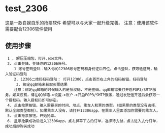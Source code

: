 # test_2306

这是一款自娱自乐的抢票软件
希望可以与大家一起升级完善。
注意：使用该软件需要配合12306软件使用
## 使用步骤
	 1 . 解压压缩包，打开.exe文件。
	 2. 点击登陆，登陆你的12306账号。
		1 账号密码登陆：输入你的12306账号密码和身份证后四位，点击登陆，获取验证码，输入验证码登陆
		2. 12306二维码扫码登陆： 打开12306，点击首页右上角的扫码按钮，扫码登陆
         3. 绑定qq邮箱来获取买票结果
		注意：绑定qq邮箱的时候输入的是授权码，不是密码。qq邮箱需要打开启POP3/SMTP服务，如果没有，请在QQ邮箱->设置->账户->开启POP3/SMTP服务，通过发短信开通后会获取一个授权码。输入授权码即可绑定。
	 4. 点击抢票按钮，输入需要买的时间、地点，乘车人和票的类型。（如果票的类型没有选择，默认全部类型都抢）。如果乘车人没有，请打开12306app，在乘车人里面添加你需要的乘车人。
	 5. 点击抢票按钮，开始抢票。
	 6. 显示抢票成功后进入12306app，点击屏幕下方的订单，选择待支付，点击进入支付订单，成功后即购买成功
